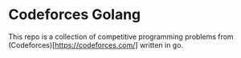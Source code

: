 # Codeforces Golang

This repo is a collection of competitive programming problems from (Codeforces)[https://codeforces.com/] written in go.
